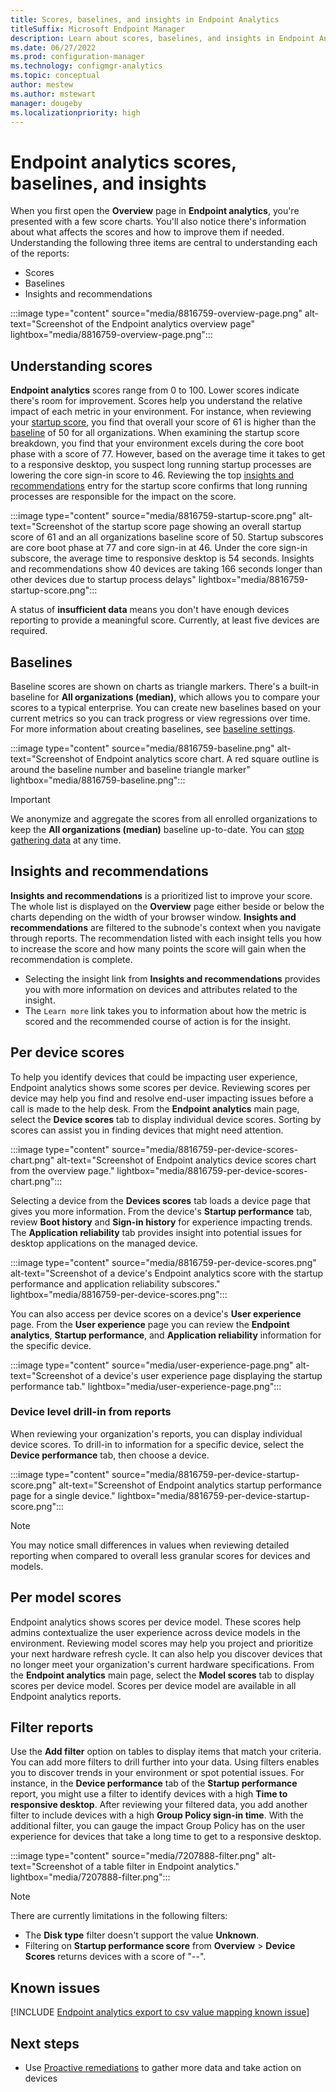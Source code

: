 ```yaml
---
title: Scores, baselines, and insights in Endpoint Analytics
titleSuffix: Microsoft Endpoint Manager
description: Learn about scores, baselines, and insights in Endpoint Analytics
ms.date: 06/27/2022
ms.prod: configuration-manager
ms.technology: configmgr-analytics
ms.topic: conceptual
author: mestew
ms.author: mstewart
manager: dougeby
ms.localizationpriority: high
---
```


# <a name="bkmk_device"></a> Endpoint analytics scores, baselines, and insights

When you first open the **Overview** page in **Endpoint analytics**, you're presented with a few score charts. You'll also notice there's information about what affects the scores and how to improve them if needed. Understanding the following three items are central to understanding each of the reports:

- Scores
- Baselines
- Insights and recommendations

:::image type="content" source="media/8816759-overview-page.png" alt-text="Screenshot of the Endpoint analytics overview page" lightbox="media/8816759-overview-page.png":::

## Understanding scores

**Endpoint analytics** scores range from 0 to 100. Lower scores indicate there's room for improvement. Scores help you understand the relative impact of each metric in your environment. For instance, when reviewing your [startup score](startup-performance.md), you find that overall your score of 61 is higher than the [baseline](#baselines) of 50 for all organizations. When examining the startup score breakdown, you find that your environment excels during the core boot phase with a score of 77. However, based on the average time it takes to get to a responsive desktop, you suspect long running startup processes are lowering the core sign-in score to 46. Reviewing the top [insights and recommendations](#bkmk_insights) entry for the startup score confirms that long running processes are responsible for the impact on the score. 

:::image type="content" source="media/8816759-startup-score.png" alt-text="Screenshot of the startup score page showing an overall startup score of 61 and an all organizations baseline score of 50. Startup subscores are core boot phase at 77 and core sign-in at 46. Under the core sign-in subscore, the average time to responsive desktop is 54 seconds. Insights and recommendations show 40 devices are taking 166 seconds longer than other devices due to startup process delays" lightbox="media/8816759-startup-score.png":::

A status of **insufficient data** means you don't have enough devices reporting to provide a meaningful score. Currently, at least five devices are required.

## Baselines

Baseline scores are shown on charts as triangle markers. There's a built-in baseline for **All organizations (median)**, which allows you to compare your scores to a typical enterprise. You can create new baselines based on your current metrics so you can track progress or view regressions over time. For more information about creating baselines, see [baseline settings](settings.md#bkmk_baselines).

:::image type="content" source="media/8816759-baseline.png" alt-text="Screenshot of Endpoint analytics score chart. A red square outline is around the baseline number and baseline triangle marker" lightbox="media/8816759-baseline.png":::

> [!Important]  
> We anonymize and aggregate the scores from all enrolled organizations to keep the **All organizations (median)** baseline up-to-date. You can [stop gathering data](data-collection.md#bkmk_stop) at any time.

## <a name="bkmk_insights"></a> Insights and recommendations

**Insights and recommendations** is a prioritized list to improve your score. The whole list is displayed on the **Overview** page either beside or below the charts depending on the width of your browser window. **Insights and recommendations** are filtered to the subnode's context when you navigate through reports. The recommendation listed with each insight tells you how to increase the score and how many points the score will gain when the recommendation is complete.
- Selecting the insight link from **Insights and recommendations** provides you with more information on devices and attributes related to the insight. 
- The `Learn more` link takes you to information about how the metric is scored and the recommended course of action is for the insight.  

## <a name="bkmk_per-device"></a> Per device scores
<!--IN8462182-->
To help you identify devices that could be impacting user experience, Endpoint analytics shows some scores per device. Reviewing scores per device may help you find and resolve end-user impacting issues before a call is made to the help desk. From the **Endpoint analytics** main page, select the **Device scores** tab to display individual device scores. Sorting by scores can assist you in finding devices that might need attention.

:::image type="content" source="media/8816759-per-device-scores-chart.png" alt-text="Screenshot of Endpoint analytics device scores chart from the overview page." lightbox="media/8816759-per-device-scores-chart.png":::

Selecting a device from the **Devices scores** tab loads a device page that gives you more information. From the device's **Startup performance** tab, review **Boot history** and **Sign-in history** for experience impacting trends. The **Application reliability** tab provides insight into potential issues for desktop applications on the managed device.

:::image type="content" source="media/8816759-per-device-scores.png" alt-text="Screenshot of a device's Endpoint analytics score with the startup performance and application reliability subscores." lightbox="media/8816759-per-device-scores.png":::

You can also access per device scores on a device's **User experience** page. From the **User experience** page you can review the **Endpoint analytics**, **Startup performance**, and **Application reliability** information for the specific device.

:::image type="content" source="media/user-experience-page.png" alt-text="Screenshot of a device's user experience page displaying the startup performance tab." lightbox="media/user-experience-page.png":::

### <a name="bkmk_drill-in"></a> Device level drill-in from reports

When reviewing your organization's reports, you can display individual device scores. To drill-in to  information for a specific device, select the **Device performance** tab, then choose a device.

:::image type="content" source="media/8816759-per-device-startup-score.png" alt-text="Screenshot of Endpoint analytics startup performance page for a single device." lightbox="media/8816759-per-device-startup-score.png":::

> [!Note]
> You may notice small differences in values when reviewing detailed reporting when compared to overall less granular scores for devices and models.

## <a name="bkmk_model"></a> Per model scores
<!--IN14439211-->
Endpoint analytics shows scores per device model. These scores help admins contextualize the user experience across device models in the environment. Reviewing model scores may help you project and prioritize your next hardware refresh cycle. It can also help you discover devices that no longer meet your organization's current hardware specifications. From the **Endpoint analytics** main page, select the **Model scores** tab to display scores per device model. Scores per device model are available in all Endpoint analytics reports.

## Filter reports
<!--7207888-->
Use the **Add filter** option on tables to display items that match your criteria. You can add more filters to drill further into your data. Using filters enables you to discover trends in your environment or spot potential issues. For instance, in the **Device performance** tab of the **Startup performance** report, you might use a filter to identify devices with a high **Time to responsive desktop**. After reviewing your filtered data, you add another filter to include devices with a high **Group Policy sign-in time**. With the additional filter, you can gauge the impact Group Policy has on the user experience for devices that take a long time to get to a responsive desktop.

:::image type="content" source="media/7207888-filter.png" alt-text="Screenshot of a table filter in Endpoint analytics." lightbox="media/7207888-filter.png":::

> [!NOTE]
> There are currently limitations in the following filters:
> - The **Disk type** filter doesn't support the value **Unknown**<!--12829141-->. 
> - Filtering on **Startup performance score** from **Overview** > **Device Scores** returns devices with a score of "--". <!--12829158-->

## Known issues

[!INCLUDE [Endpoint analytics export to csv value mapping known issue](includes/known-issue-csv-mapping.md)]

## Next steps

- Use [Proactive remediations](proactive-remediations.md) to gather more data and take action on devices
